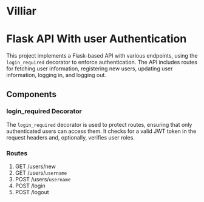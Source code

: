 # Villiar

# Flask API With user Authentication

This project implements a Flask-based API with various endpoints, 
using the `login_required` decorator to enforce authentication. 
The API includes routes for fetching user information, registering new users, updating user information, 
logging in, and logging out.

## Components

### login_required Decorator
The `login_required` decorator is used to protect routes, ensuring that only authenticated users can access them. 
It checks for a valid JWT token in the request headers and, optionally, verifies user roles.

### Routes

1. GET /users/new
2. GET /users/`username`
3. POST /users/`username`
4. POST /login
5. POST /logout
